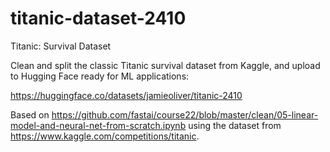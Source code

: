 # titanic-dataset-2410
Titanic: Survival Dataset

Clean and split the classic Titanic survival dataset from Kaggle, and upload to Hugging Face ready for ML applications:

https://huggingface.co/datasets/jamieoliver/titanic-2410

Based on https://github.com/fastai/course22/blob/master/clean/05-linear-model-and-neural-net-from-scratch.ipynb using the dataset from https://www.kaggle.com/competitions/titanic.
